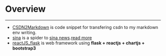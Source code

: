 # Overview

-----------

- [CSDN2Markdown](https://github.com/enjoyhot/python_study/tree/master/CSDN2Markdown) is code snippet for transfering csdn to my markdown env writing.
- [sina](https://github.com/enjoyhot/python_study/tree/master/sina) is a spider to [sina news](http://news.sina.com.cn/).[read more](https://github.com/enjoyhot/python_study/tree/master/sina#README.md)
- [reactJS_flask](https://github.com/enjoyhot/python_study/tree/master/reactJS_flask) is web framework using **flask + reactjs + chartjs + bootstrap3**
